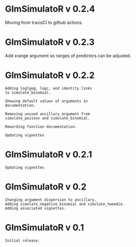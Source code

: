 # GlmSimulatoR v 0.2.4
  Moving from travisCI to github actions.
  
# GlmSimulatoR v 0.2.3
  Add xrange argument so ranges of predictors
  can be adjusted.

# GlmSimulatoR v 0.2.2
	Adding loglgog, logc, and identity links
	to simulate_binomial.
	
	Showing default values of arguments in
	documentation.
	
	Removing unused ancillary argument from
	simulate_poisson and simulate_binomial.
	
	Rewording function documentation.
	
	Updating vignettes
	
# GlmSimulatoR v 0.2.1
	Updating vignettes
	
# GlmSimulatoR v 0.2
	Changing argument dispersion to ancillary. 
	Adding simulate_negative_binomial and simulate_tweedie.
	Adding associated vignettes.

# GlmSimulatoR v 0.1
	Initial release.
